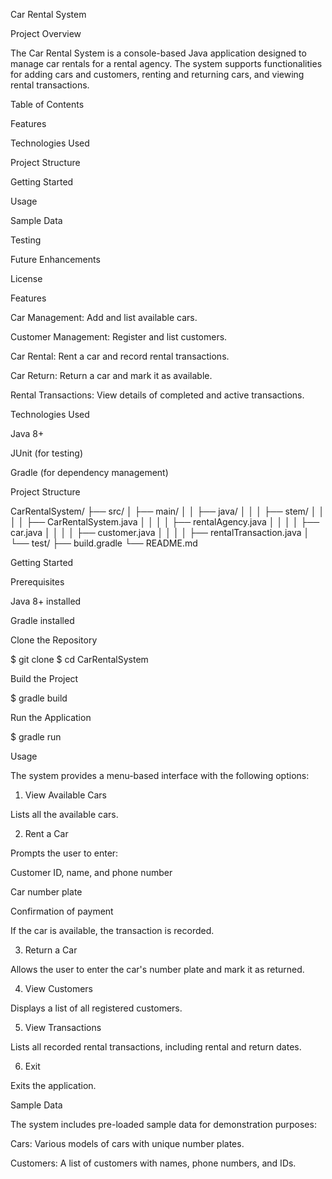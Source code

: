Car Rental System

Project Overview

The Car Rental System is a console-based Java application designed to manage car rentals for a rental agency. The system supports functionalities for adding cars and customers, renting and returning cars, and viewing rental transactions.

Table of Contents

Features

Technologies Used

Project Structure

Getting Started

Usage

Sample Data

Testing

Future Enhancements

License

Features

Car Management: Add and list available cars.

Customer Management: Register and list customers.

Car Rental: Rent a car and record rental transactions.

Car Return: Return a car and mark it as available.

Rental Transactions: View details of completed and active transactions.

Technologies Used

Java 8+

JUnit (for testing)

Gradle (for dependency management)

Project Structure

CarRentalSystem/
├── src/
│   ├── main/
│   │   ├── java/
│   │   │   ├── stem/
│   │   │   │   ├── CarRentalSystem.java
│   │   │   │   ├── rentalAgency.java
│   │   │   │   ├── car.java
│   │   │   │   ├── customer.java
│   │   │   │   ├── rentalTransaction.java
│   └── test/
├── build.gradle
└── README.md

Getting Started

Prerequisites

Java 8+ installed

Gradle installed

Clone the Repository

$ git clone <repository-url>
$ cd CarRentalSystem

Build the Project

$ gradle build

Run the Application

$ gradle run

Usage

The system provides a menu-based interface with the following options:

1. View Available Cars

Lists all the available cars.

2. Rent a Car

Prompts the user to enter:

Customer ID, name, and phone number

Car number plate

Confirmation of payment

If the car is available, the transaction is recorded.

3. Return a Car

Allows the user to enter the car's number plate and mark it as returned.

4. View Customers

Displays a list of all registered customers.

5. View Transactions

Lists all recorded rental transactions, including rental and return dates.

6. Exit

Exits the application.

Sample Data

The system includes pre-loaded sample data for demonstration purposes:

Cars: Various models of cars with unique number plates.

Customers: A list of customers with names, phone numbers, and IDs.